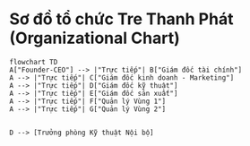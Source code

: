 # Sơ đồ tổ chức Tre Thanh Phát (Organizational Chart)

```mermaid
flowchart TD
A["Founder-CEO"] --> |"Trực tiếp"| B["Giám đốc tài chính"]
A --> |"Trực tiếp"| C["Giám đốc kinh doanh - Marketing"]
A --> |"Trực tiếp"| D["Giám đốc kỹ thuật"]
A --> |"Trực tiếp"| E["Giám đốc sản xuất"]
A --> |"Trực tiếp"| F["Quản lý Vùng 1"]
A --> |"Trực tiếp"| G["Quản lý Vùng 2"]


D --> [Trưởng phòng Kỹ thuật Nội bộ]

```
